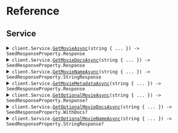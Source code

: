 # Reference
## Service
<details><summary><code>client.Service.<a href="/src/SeedResponseProperty/Service/ServiceClient.cs">GetMovieAsync</a>(string { ... }) -> SeedResponseProperty.Response</code></summary>
<dl>
<dd>

#### 🔌 Usage

<dl>
<dd>

<dl>
<dd>

```csharp
await client.Service.GetMovieAsync("string");
```
</dd>
</dl>
</dd>
</dl>

#### ⚙️ Parameters

<dl>
<dd>

<dl>
<dd>

**request:** `string` 
    
</dd>
</dl>
</dd>
</dl>


</dd>
</dl>
</details>

<details><summary><code>client.Service.<a href="/src/SeedResponseProperty/Service/ServiceClient.cs">GetMovieDocsAsync</a>(string { ... }) -> SeedResponseProperty.Response</code></summary>
<dl>
<dd>

#### 🔌 Usage

<dl>
<dd>

<dl>
<dd>

```csharp
await client.Service.GetMovieDocsAsync("string");
```
</dd>
</dl>
</dd>
</dl>

#### ⚙️ Parameters

<dl>
<dd>

<dl>
<dd>

**request:** `string` 
    
</dd>
</dl>
</dd>
</dl>


</dd>
</dl>
</details>

<details><summary><code>client.Service.<a href="/src/SeedResponseProperty/Service/ServiceClient.cs">GetMovieNameAsync</a>(string { ... }) -> SeedResponseProperty.StringResponse</code></summary>
<dl>
<dd>

#### 🔌 Usage

<dl>
<dd>

<dl>
<dd>

```csharp
await client.Service.GetMovieNameAsync("string");
```
</dd>
</dl>
</dd>
</dl>

#### ⚙️ Parameters

<dl>
<dd>

<dl>
<dd>

**request:** `string` 
    
</dd>
</dl>
</dd>
</dl>


</dd>
</dl>
</details>

<details><summary><code>client.Service.<a href="/src/SeedResponseProperty/Service/ServiceClient.cs">GetMovieMetadataAsync</a>(string { ... }) -> SeedResponseProperty.Response</code></summary>
<dl>
<dd>

#### 🔌 Usage

<dl>
<dd>

<dl>
<dd>

```csharp
await client.Service.GetMovieMetadataAsync("string");
```
</dd>
</dl>
</dd>
</dl>

#### ⚙️ Parameters

<dl>
<dd>

<dl>
<dd>

**request:** `string` 
    
</dd>
</dl>
</dd>
</dl>


</dd>
</dl>
</details>

<details><summary><code>client.Service.<a href="/src/SeedResponseProperty/Service/ServiceClient.cs">GetOptionalMovieAsync</a>(string { ... }) -> SeedResponseProperty.Response?</code></summary>
<dl>
<dd>

#### 🔌 Usage

<dl>
<dd>

<dl>
<dd>

```csharp
await client.Service.GetOptionalMovieAsync("string");
```
</dd>
</dl>
</dd>
</dl>

#### ⚙️ Parameters

<dl>
<dd>

<dl>
<dd>

**request:** `string` 
    
</dd>
</dl>
</dd>
</dl>


</dd>
</dl>
</details>

<details><summary><code>client.Service.<a href="/src/SeedResponseProperty/Service/ServiceClient.cs">GetOptionalMovieDocsAsync</a>(string { ... }) -> SeedResponseProperty.WithDocs?</code></summary>
<dl>
<dd>

#### 🔌 Usage

<dl>
<dd>

<dl>
<dd>

```csharp
await client.Service.GetOptionalMovieDocsAsync("string");
```
</dd>
</dl>
</dd>
</dl>

#### ⚙️ Parameters

<dl>
<dd>

<dl>
<dd>

**request:** `string` 
    
</dd>
</dl>
</dd>
</dl>


</dd>
</dl>
</details>

<details><summary><code>client.Service.<a href="/src/SeedResponseProperty/Service/ServiceClient.cs">GetOptionalMovieNameAsync</a>(string { ... }) -> SeedResponseProperty.StringResponse?</code></summary>
<dl>
<dd>

#### 🔌 Usage

<dl>
<dd>

<dl>
<dd>

```csharp
await client.Service.GetOptionalMovieNameAsync("string");
```
</dd>
</dl>
</dd>
</dl>

#### ⚙️ Parameters

<dl>
<dd>

<dl>
<dd>

**request:** `string` 
    
</dd>
</dl>
</dd>
</dl>


</dd>
</dl>
</details>
